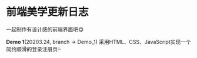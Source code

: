 # 前端美学更新日志
一起制作有设计感的前端界面吧😋

**Demo 1**(20203.24, branch -> Demo_1)
采用HTML、CSS、JavaScript实现一个简约顺滑的登录注册页💦
